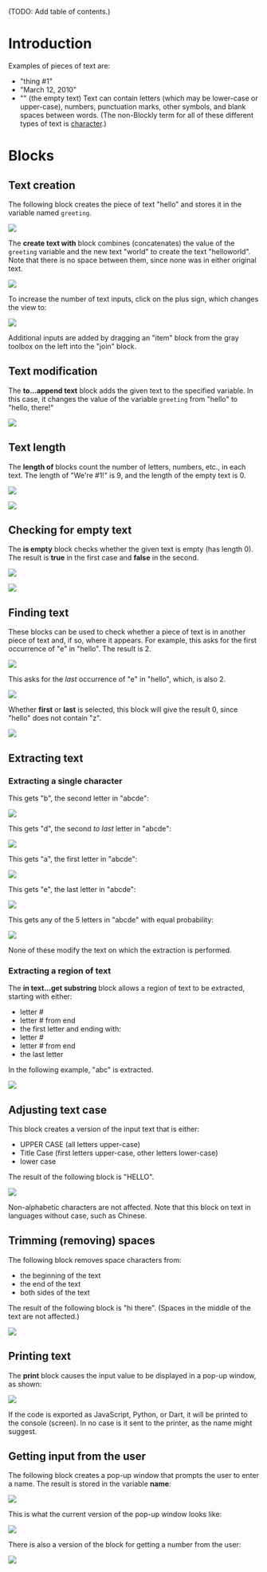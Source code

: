 (TODO: Add table of contents.)

# Introduction

Examples of pieces of text are:
  * "thing #1"
  * "March 12, 2010"
  * "" (the empty text)
Text can contain letters (which may be lower-case or upper-case), numbers, punctuation marks, other symbols, and blank spaces between words.  (The non-Blockly term for all of these different types of text is [character](https://en.wikipedia.org/wiki/Character_(computing)).)

# Blocks

## Text creation
The following block creates the piece of text "hello" and stores it in the variable named ` greeting `.

![](help/text-text.png)

The **create text with** block combines (concatenates) the value of the ` greeting ` variable and the new text "world" to create the text "helloworld".  Note that there is no space between them, since none was in either original text.

![](help/text-create.png)

To increase the number of text inputs, click on the plus sign, which changes the view to:

![](help/text-append-modify.png)

Additional inputs are added by dragging an "item" block from the gray toolbox on the left into the "join" block.

## Text modification

The **to...append text** block adds the given text to the specified variable.  In this case, it changes the value of the variable ` greeting ` from "hello" to "hello, there!"

![](help/text-append.png)


## Text length

The **length of** blocks count the number of letters, numbers, etc., in each text.  The length of "We're #1!" is 9, and the length of the empty text is 0.

![](help/text-length1.png)

![](help/text-length2.png)

## Checking for empty text
The **is empty** block checks whether the given text is empty (has length 0).  The result is **true** in the first case and **false** in the second.

![](help/text-empty2.png)

![](help/text-empty1.png)

## Finding text

These blocks can be used to check whether a piece of text is in another piece of text and, if so, where it appears.  For example, this asks for the first occurrence of "e" in "hello".  The result is 2.

![](help/text-find-first.png)

This asks for the _last_ occurrence of "e" in "hello", which, is also 2.

![](help/text-find-last.png)

Whether **first** or **last** is selected, this block will give the result 0, since "hello" does not contain "z".

![](help/text-find-first-last.png)

## Extracting text

### Extracting a single character

This gets "b", the second letter in "abcde":

![](help/text-in-text-get1.png)

This gets "d", the second _to last_ letter in "abcde":

![](help/text-in-text-get2.png)

This gets "a", the first letter in "abcde":

![](help/text-in-text-get3.png)

This gets "e", the last letter in "abcde":

![](help/text-in-text-get4.png)

This gets any of the 5 letters in "abcde" with equal probability:

![](help/text-in-text-get5.png)

None of these modify the text on which the extraction is performed.

### Extracting a region of text

The **in text...get substring** block allows a region of text to be extracted, starting with either:
  * letter #
  * letter # from end
  * the first letter
and ending with:
  * letter #
  * letter # from end
  * the last letter

In the following example, "abc" is extracted.

![](help/text-get-substring.png)

## Adjusting text case

This block creates a version of the input text that is either:
  * UPPER CASE (all letters upper-case)
  * Title Case (first letters upper-case, other letters lower-case)
  * lower case

The result of the following block is "HELLO".

![](help/text-case.png)

Non-alphabetic characters are not affected.  Note that this block on text in languages without case, such as Chinese.

## Trimming (removing) spaces

The following block removes space characters from:
  * the beginning of the text
  * the end of the text
  * both sides of the text

The result of the following block is "hi   there".  (Spaces in the middle of the text are not affected.)

![](help/text-trim-spaces.png)

## Printing text

The **print** block causes the input value to be displayed in a pop-up window, as shown:

![](help/text-print.png)

If the code is exported as JavaScript, Python, or Dart, it will be printed to the console (screen).  In no case is it sent to the printer, as the name might suggest.

## Getting input from the user

The following block creates a pop-up window that prompts the user to enter a name.  The result is stored in the variable **name**:

![](help/text-prompt.png)

This is what the current version of the pop-up window looks like:

![](help/text-prompt-popup.png)

There is also a version of the block for getting a number from the user:

![](help/text-get-number.png)